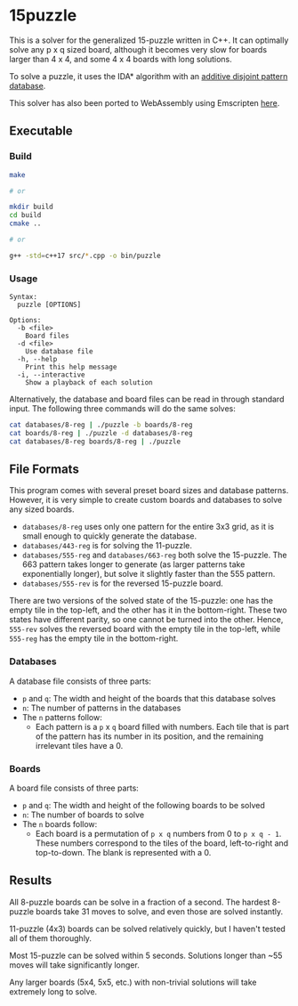 # 15puzzle

This is a solver for the generalized 15-puzzle written in C++. It can optimally solve any p x q sized board, although it becomes very slow for boards larger than 4 x 4, and some 4 x 4 boards with long solutions.

To solve a puzzle, it uses the IDA\* algorithm with an [additive disjoint pattern database](https://www.sciencedirect.com/science/article/pii/S0004370201000923).

This solver has also been ported to WebAssembly using Emscripten [here](https://github.com/LenKagamine/15puzzle.js).

## Executable

### Build

```sh
make

# or

mkdir build
cd build
cmake ..

# or

g++ -std=c++17 src/*.cpp -o bin/puzzle
```

### Usage

```
Syntax:
  puzzle [OPTIONS]

Options:
  -b <file>
    Board files
  -d <file>
    Use database file
  -h, --help
    Print this help message
  -i, --interactive
    Show a playback of each solution
```

Alternatively, the database and board files can be read in through standard input. The following three commands will do the same solves:

```sh
cat databases/8-reg | ./puzzle -b boards/8-reg
cat boards/8-reg | ./puzzle -d databases/8-reg
cat databases/8-reg boards/8-reg | ./puzzle
```

## File Formats

This program comes with several preset board sizes and database patterns. However, it is very simple to create custom boards and databases to solve any sized boards.

- `databases/8-reg` uses only one pattern for the entire 3x3 grid, as it is small enough to quickly generate the database.
- `databases/443-reg` is for solving the 11-puzzle.
- `databases/555-reg` and `databases/663-reg` both solve the 15-puzzle. The 663 pattern takes longer to generate (as larger patterns take exponentially longer), but solve it slightly faster than the 555 pattern.
- `databases/555-rev` is for the reversed 15-puzzle board.

There are two versions of the solved state of the 15-puzzle: one has the empty tile in the top-left, and the other has it in the bottom-right. These two states have different parity, so one cannot be turned into the other. Hence, `555-rev` solves the reversed board with the empty tile in the top-left, while `555-reg` has the empty tile in the bottom-right.

### Databases

A database file consists of three parts:

- `p` and `q`: The width and height of the boards that this database solves
- `n`: The number of patterns in the databases
- The `n` patterns follow:
  - Each pattern is a `p` x `q` board filled with numbers. Each tile that is part of the pattern has its number in its position, and the remaining irrelevant tiles have a 0.

### Boards

A board file consists of three parts:

- `p` and `q`: The width and height of the following boards to be solved
- `n`: The number of boards to solve
- The `n` boards follow:
  - Each board is a permutation of `p x q` numbers from 0 to `p x q - 1`. These numbers correspond to the tiles of the board, left-to-right and top-to-down. The blank is represented with a 0.

## Results

All 8-puzzle boards can be solve in a fraction of a second. The hardest 8-puzzle boards take 31 moves to solve, and even those are solved instantly.

11-puzzle (4x3) boards can be solved relatively quickly, but I haven't tested all of them thoroughly.

Most 15-puzzle can be solved within 5 seconds. Solutions longer than ~55 moves will take significantly longer.

Any larger boards (5x4, 5x5, etc.) with non-trivial solutions will take extremely long to solve.
